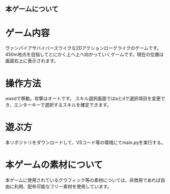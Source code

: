 ## 本ゲームについて
# ゲーム内容
ヴァンパイアサバイバーズライクな2Dアクションローグライクのゲームです。
450m地点を目指してとにかく上へ上へ向かっていくゲームです。現在の位置は画面右上に表示されます。

# 操作方法
wasdで移動。攻撃はオートです。
スキル選択画面ではaとdで選択項目を変更でき、エンターキーで選択するスキルを確定できます。

# 遊ぶ方
本リポジトリをダウンロードして、VSコード等の環境にてmain.pyを実行する。

# 本ゲームの素材について
本ゲームに使用されているグラフィック等の素材については、非商用であれば自由に利用、配布可能なフリー素材を使用しています。

